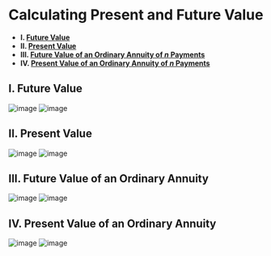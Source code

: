 # Calculating Present and Future Value

- **I. [Future Value](#i-future-value)**
- **II. [Present Value](#ii-present-value)**
- **III. [Future Value of an Ordinary Annuity of *n* Payments](#iii-future-value-of-an-ordinary-annuity)**
- **IV. [Present Value of an Ordinary Annuity of *n* Payments](#iv-present-value-of-an-ordinary-annuity)**

## I. Future Value
![image](https://user-images.githubusercontent.com/85560091/128620713-fb36a965-fbf5-4057-ae19-fa072cb2608d.png)
![image](https://user-images.githubusercontent.com/85560091/128620725-807a8278-37a3-4c0f-9e3e-9b55a4f36f3c.png)

## II. Present Value
![image](https://user-images.githubusercontent.com/85560091/128620729-b9853e60-dc82-4f52-b88f-35dca9fa38cf.png)
![image](https://user-images.githubusercontent.com/85560091/128620733-78deda62-0efa-4af8-a145-6b95cd8b52f3.png)

## III. Future Value of an Ordinary Annuity
![image](https://user-images.githubusercontent.com/85560091/128620773-be879ece-0f86-4f04-b119-67260c51bde9.png)
![image](https://user-images.githubusercontent.com/85560091/128620789-7dec9c78-8f2c-4895-ad4c-ac2f48ccba4b.png)


## IV. Present Value of an Ordinary Annuity
![image](https://user-images.githubusercontent.com/85560091/128620792-f981c222-4f6b-42d9-83ca-0ee170806929.png)
![image](https://user-images.githubusercontent.com/85560091/128620798-abc230af-bde2-4f96-86a6-2301243ca66f.png)
